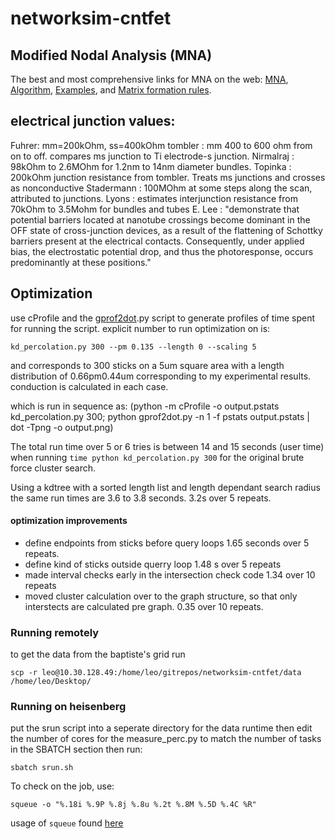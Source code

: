 # networksim-cntfet

## Modified Nodal Analysis (MNA)
The best and most comprehensive links for MNA on the web:
[MNA](https://www.swarthmore.edu/NatSci/echeeve1/Ref/mna/MNA2.html),
[Algorithm](https://www.swarthmore.edu/NatSci/echeeve1/Ref/mna/MNA3.html),
[Examples](https://www.swarthmore.edu/NatSci/echeeve1/Ref/mna/MNA4.html), and
[Matrix formation rules](https://www.swarthmore.edu/NatSci/echeeve1/Ref/mna/MNAMatrixRules.html).

## electrical junction values:
Fuhrer: mm=200kOhm, ss=400kOhm
tombler : mm 400 to 600 ohm from on to off. compares ms junction to Ti electrode-s junction.
Nirmalraj : 98kOhm to 2.6MOhm for 1.2nm to 14nm diameter bundles.
Topinka : 200kOhm junction resistance from tombler. Treats ms junctions and crosses as nonconductive
Stadermann : 100MOhm at some steps along the scan, attributed to junctions.
Lyons : estimates interjunction resistance from 70kOhm to 3.5Mohm for bundles and tubes
E. Lee : "demonstrate that potential barriers
located at nanotube crossings become dominant in the OFF state of cross-junction devices, as a result of the flattening of Schottky barriers present at the electrical contacts. Consequently, under applied bias, the electrostatic potential drop, and thus the photoresponse, occurs predominantly at these positions."
## Optimization
use cProfile and the [gprof2dot](https://github.com/jrfonseca/gprof2dot).py script to generate profiles of time spent for running the script.
explicit number to run optimization on is:

    kd_percolation.py 300 --pm 0.135 --length 0 --scaling 5

and corresponds to 300 sticks on a 5um square area with a length distribution of 0.66pm0.44um corresponding to my experimental results. conduction is calculated in each case.

which is run in sequence as:
    (python -m cProfile -o output.pstats kd_percolation.py 300; python gprof2dot.py -n 1 -f pstats output.pstats | dot -Tpng -o output.png)

The total run time over 5 or 6 tries is between 14 and 15 seconds (user time) when running `time python kd_percolation.py 300` for the original brute force cluster search.

Using a kdtree with a sorted length list and length dependant search radius the same run times are 3.6 to 3.8 seconds. 3.2s over 5 repeats.

#### optimization improvements

- define endpoints from sticks before query loops 1.65 seconds over 5 repeats.
- define kind of sticks outside querry loop 1.48 s over 5 repeats
- made interval checks early in the intersection check code 1.34 over 10 repeats
- moved cluster calculation over to the graph structure, so that only interstects are calculated pre graph. 0.35 over 10 repeats.

### Running remotely

to get the data from the baptiste's grid run

    scp -r leo@10.30.128.49:/home/leo/gitrepos/networksim-cntfet/data /home/leo/Desktop/

### Running on heisenberg
put the srun script into a seperate directory for the data runtime
then edit the number of cores for the measure_perc.py to match the number of tasks in the SBATCH section
then run:

    sbatch srun.sh

To check on the job, use:

    squeue -o "%.18i %.9P %.8j %.8u %.2t %.8M %.5D %.4C %R"

usage of `squeue` found [here](https://slurm.schedmd.com/squeue.html)

